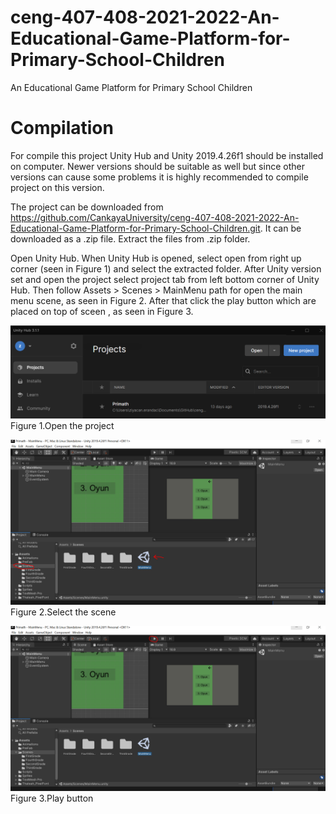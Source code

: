 # ceng-407-408-2021-2022-An-Educational-Game-Platform-for-Primary-School-Children
An Educational Game Platform for Primary School Children

# Compilation
 For compile this project Unity Hub and Unity 2019.4.26f1 should be installed on computer. Newer versions should be suitable as well but since other versions can cause some problems it is highly recommended to compile project on this version.

   The project can be downloaded from https://github.com/CankayaUniversity/ceng-407-408-2021-2022-An-Educational-Game-Platform-for-Primary-School-Children.git. It can be downloaded as a .zip file. Extract the files from .zip folder.

   Open Unity Hub. When Unity Hub is opened, select open from right up corner (seen in Figure 1) and select the extracted folder. After Unity version set and open the project select project tab from left bottom corner of Unity Hub. Then follow Assets > Scenes > MainMenu path for open the main menu scene, as seen in Figure 2. After that click the play button which are placed on top of sceen , as seen in Figure 3.
   
   ![Picture1](https://github.com/CankayaUniversity/ceng-407-408-2021-2022-An-Educational-Game-Platform-for-Primary-School-Children/blob/main/DocumentsUsedInWiki/picture-1.PNG)
   Figure 1.Open the project
   
   ![Picture2](https://github.com/CankayaUniversity/ceng-407-408-2021-2022-An-Educational-Game-Platform-for-Primary-School-Children/blob/main/DocumentsUsedInWiki/picture-2.PNG)
   Figure 2.Select the scene
   
   ![Picture3](https://github.com/CankayaUniversity/ceng-407-408-2021-2022-An-Educational-Game-Platform-for-Primary-School-Children/blob/main/DocumentsUsedInWiki/picture-3.PNG)
   Figure 3.Play button
